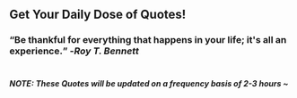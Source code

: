 ## Get Your Daily Dose of Quotes!
### <q>Be thankful for everything that happens in your life; it's all an experience.</q> -<em>Roy T. Bennett</em> <br><br>
##### NOTE: These Quotes will be updated on a frequency basis of 2-3 hours ~
